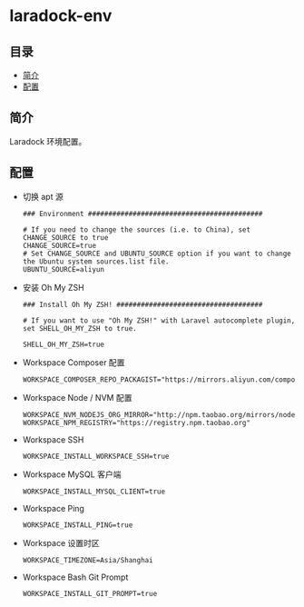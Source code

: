 # laradock-env

## 目录

- [简介](#简介)
- [配置](#配置)

## 简介

Laradock 环境配置。

## 配置

- 切换 apt 源

  ```
  ### Environment ###########################################
  
  # If you need to change the sources (i.e. to China), set CHANGE_SOURCE to true
  CHANGE_SOURCE=true
  # Set CHANGE_SOURCE and UBUNTU_SOURCE option if you want to change the Ubuntu system sources.list file.
  UBUNTU_SOURCE=aliyun
  ```

- 安装 Oh My ZSH

  ```
  ### Install Oh My ZSH! ####################################
  
  # If you want to use "Oh My ZSH!" with Laravel autocomplete plugin, set SHELL_OH_MY_ZSH to true.
  
  SHELL_OH_MY_ZSH=true
  ```

- Workspace Composer 配置

  ```
  WORKSPACE_COMPOSER_REPO_PACKAGIST="https://mirrors.aliyun.com/composer/"
  ```

- Workspace Node / NVM 配置

  ```
  WORKSPACE_NVM_NODEJS_ORG_MIRROR="http://npm.taobao.org/mirrors/node"
  WORKSPACE_NPM_REGISTRY="https://registry.npm.taobao.org"
  ```

- Workspace SSH

  ```
  WORKSPACE_INSTALL_WORKSPACE_SSH=true
  ```

- Workspace MySQL 客户端

  ```
  WORKSPACE_INSTALL_MYSQL_CLIENT=true
  ```

- Workspace Ping

  ```
  WORKSPACE_INSTALL_PING=true
  ```

- Workspace 设置时区

  ```
  WORKSPACE_TIMEZONE=Asia/Shanghai
  ```

- Workspace Bash Git Prompt

  ```
  WORKSPACE_INSTALL_GIT_PROMPT=true
  ```
